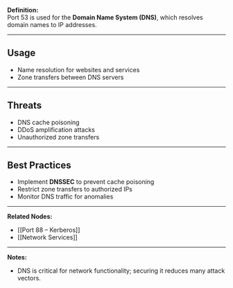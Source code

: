 **Definition:**  
Port 53 is used for the **Domain Name System (DNS)**, which resolves domain names to IP addresses.

---

## **Usage**  
- Name resolution for websites and services  
- Zone transfers between DNS servers  

---

## **Threats**  
- DNS cache poisoning  
- DDoS amplification attacks  
- Unauthorized zone transfers  

---

## **Best Practices**  
- Implement **DNSSEC** to prevent cache poisoning  
- Restrict zone transfers to authorized IPs  
- Monitor DNS traffic for anomalies  

---

**Related Nodes:**  
- [[Port 88 – Kerberos]]  
- [[Network Services]]  

---

**Notes:**  
- DNS is critical for network functionality; securing it reduces many attack vectors.